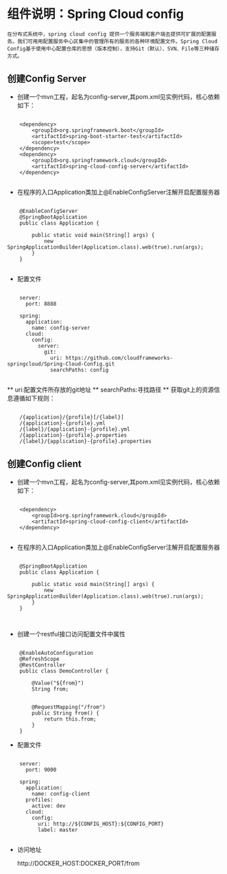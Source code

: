 # 组件说明：Spring Cloud config

    在分布式系统中，spring cloud config 提供一个服务端和客户端去提供可扩展的配置服务。我们可用用配置服务中心区集中的管理所有的服务的各种环境配置文件。Spring Cloud Config基于使用中心配置仓库的思想（版本控制），支持Git（默认）、SVN、File等三种储存方式。

## 创建Config Server

* 创建一个mvn工程，起名为config-server,其pom.xml见实例代码，核心依赖如下：

```
    
    <dependency>
        <groupId>org.springframework.boot</groupId>
        <artifactId>spring-boot-starter-test</artifactId>
        <scope>test</scope>
    </dependency>
    <dependency>
        <groupId>org.springframework.cloud</groupId>
        <artifactId>spring-cloud-config-server</artifactId>
    </dependency>
        
```

* 在程序的入口Application类加上@EnableConfigServer注解开启配置服务器

```
    
    @EnableConfigServer
    @SpringBootApplication
    public class Application {
    
        public static void main(String[] args) {
            new SpringApplicationBuilder(Application.class).web(true).run(args);
        }
    }
        
```

* 配置文件

```
    
    server:
      port: 8888
    
    spring:
      application:
        name: config-server
      cloud:
        config:
          server:
            git:
              uri: https://github.com/cloudframeworks-springcloud/Spring-Cloud-Config.git
              searchPaths: config
        
```
** uri:配置文件所存放的git地址
** searchPaths:寻找路径
** 获取git上的资源信息遵循如下规则：
    
```

    /{application}/{profile}[/{label}]
    /{application}-{profile}.yml
    /{label}/{application}-{profile}.yml
    /{application}-{profile}.properties
    /{label}/{application}-{profile}.properties  

```

## 创建Config client

* 创建一个mvn工程，起名为config-server,其pom.xml见实例代码，核心依赖如下：

```
    
    <dependency>
        <groupId>org.springframework.cloud</groupId>
        <artifactId>spring-cloud-config-client</artifactId>
    </dependency>
        
```

* 在程序的入口Application类加上@EnableConfigServer注解开启配置服务器

```
    
    @SpringBootApplication
    public class Application {
    
        public static void main(String[] args) {
            new SpringApplicationBuilder(Application.class).web(true).run(args);
        }
    }

        
```

* 创建一个restful接口访问配置文件中属性

```

    @EnableAutoConfiguration
    @RefreshScope
    @RestController
    public class DemoController {
    
        @Value("${from}")
        String from;
        
        
        @RequestMapping("/from")
        public String from() {
            return this.from;
        }
    }

```

* 配置文件

```
    
    server:
      port: 9000
    
    spring:
      application:
        name: config-client
      profiles:
        active: dev
      cloud:
        config:
          uri: http://${CONFIG_HOST}:${CONFIG_PORT}
          label: master
        
```

* 访问地址

   http://DOCKER_HOST:DOCKER_PORT/from

